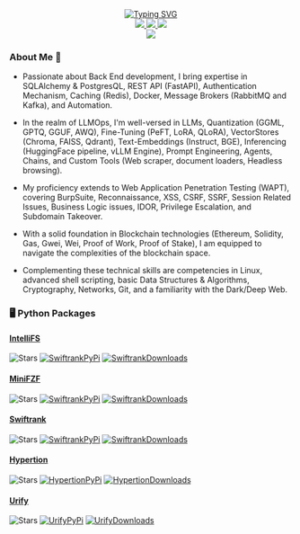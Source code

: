 <div align="center">
<a href="https://github.com/synacktraa">
    <img src="https://readme-typing-svg.demolab.com?&color=F79E1E&font=Georgia&size=18&duration=2000&pause=100&multiline=true&width=500&height=80&lines=Harsh+Verma;Machine Learning(LLM)+Engineer;Security+Researcher+%7C+Backend+Developer" alt="Typing SVG" />
</a>
<br/>

<a href="https://www.linkedin.com/in/synacktra/">
    <img src="https://img.shields.io/badge/-Linkedin-black?style=flat-square&logo=linkedin">
</a>
<a href="mailto:synacktra.work@gmail.com">
    <img src="https://img.shields.io/badge/-mail-black?style=flat-square&logo=gmail&logoColor=white">
</a>
<a href="https://pypi.org/user/synacktra/">
    <img src="https://img.shields.io/badge/PyPi-synacktra-black?style=flat-square&logo=pypi&logoColor=white">
</a>

<br/> 

<a href="https://github.com/synacktraa">
    <img src="https://github-stats-alpha.vercel.app/api?username=synacktraa&cc=000000&tc=F79E1E&ic=fff&bc=0000">
</a>
</div>

### About Me 🤗

- Passionate about Back End development, I bring expertise in SQLAlchemy & PostgresQL, REST API (FastAPI), Authentication Mechanism, Caching (Redis), Docker, Message Brokers (RabbitMQ and Kafka), and Automation.

- In the realm of LLMOps, I'm well-versed in LLMs, Quantization (GGML, GPTQ, GGUF, AWQ), Fine-Tuning (PeFT, LoRA, QLoRA), VectorStores (Chroma, FAISS, Qdrant), Text-Embeddings (Instruct, BGE), Inferencing (HuggingFace pipeline, vLLM Engine), Prompt Engineering, Agents, Chains, and Custom Tools (Web scraper, document loaders, Headless browsing).

- My proficiency extends to Web Application Penetration Testing (WAPT), covering BurpSuite, Reconnaissance, XSS, CSRF, SSRF, Session Related Issues, Business Logic issues, IDOR, Privilege Escalation, and Subdomain Takeover.

- With a solid foundation in Blockchain technologies (Ethereum, Solidity, Gas, Gwei, Wei, Proof of Work, Proof of Stake), I am equipped to navigate the complexities of the blockchain space.

- Complementing these technical skills are competencies in Linux, advanced shell scripting, basic Data Structures & Algorithms, Cryptography, Networks, Git, and a familiarity with the Dark/Deep Web.


### 🖥️ Python Packages

#### [IntelliFS](https://github.com/synacktraa/intellifs)  
<img alt="Stars" src="https://img.shields.io/github/stars/synacktraa/intellifs?style=flat-square&labelColor=black"/>  [![SwiftrankPyPi](https://img.shields.io/badge/PyPi-black?style=flat-square&logo=pypi)](https://pypi.org/project/intellifs) [![SwiftrankDownloads](https://static.pepy.tech/personalized-badge/intellifs?period=total&units=international_system&left_color=black&right_color=red&left_text=Downloads)](https://pepy.tech/project/intellifs)

#### [MiniFZF](https://github.com/synacktraa/minifzf)  
<img alt="Stars" src="https://img.shields.io/github/stars/synacktraa/minifzf?style=flat-square&labelColor=black"/>  [![SwiftrankPyPi](https://img.shields.io/badge/PyPi-black?style=flat-square&logo=pypi)](https://pypi.org/project/minifzf) [![SwiftrankDownloads](https://static.pepy.tech/personalized-badge/minifzf?period=total&units=international_system&left_color=black&right_color=red&left_text=Downloads)](https://pepy.tech/project/minifzf)

#### [Swiftrank](https://github.com/synacktraa/swiftrank)  
<img alt="Stars" src="https://img.shields.io/github/stars/synacktraa/swiftrank?style=flat-square&labelColor=black"/>  [![SwiftrankPyPi](https://img.shields.io/badge/PyPi-black?style=flat-square&logo=pypi)](https://pypi.org/project/swiftrank) [![SwiftrankDownloads](https://static.pepy.tech/personalized-badge/swiftrank?period=total&units=international_system&left_color=black&right_color=red&left_text=Downloads)](https://pepy.tech/project/swiftrank)

#### [Hypertion](https://github.com/synacktraa/hypertion)  
<img alt="Stars" src="https://img.shields.io/github/stars/synacktraa/hypertion?style=flat-square&labelColor=black"/>  [![HypertionPyPi](https://img.shields.io/badge/PyPi-black?style=flat-square&logo=pypi)](https://pypi.org/project/hypertion) [![HypertionDownloads](https://static.pepy.tech/personalized-badge/hypertion?period=total&units=international_system&left_color=black&right_color=red&left_text=Downloads)](https://pepy.tech/project/hypertion)

#### [Urify](https://github.com/synacktraa/urify)  
<img alt="Stars" src="https://img.shields.io/github/stars/synacktraa/urify?style=flat-square&labelColor=black"/>  [![UrifyPyPi](https://img.shields.io/badge/PyPi-black?style=flat-square&logo=pypi)](https://pypi.org/project/urify) [![UrifyDownloads](https://static.pepy.tech/personalized-badge/urify?period=total&units=international_system&left_color=black&right_color=red&left_text=Downloads)](https://pepy.tech/project/urify)
